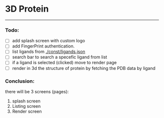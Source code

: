# 3D Protein
---
### Todo:
- [ ] add splash screen with custom logo
- [ ] add FingerPrint authentication.
- [ ] list ligands from [./const/ligands.json](./const/ligands.json)
- [ ] search bar to search a specefic ligand from list
- [ ] if a ligand is selected (clicked) move to render page
- [ ] render in 3d the structure of protein by fetching the PDB data by ligand

### Conclusion:
there will be 3 screens (pages):
1. splash screen
2. Listing screen
3. Render screen 